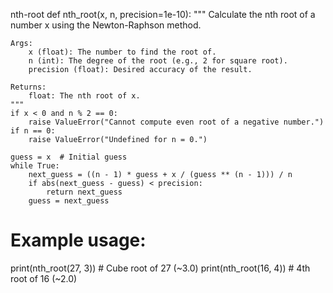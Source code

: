 nth-root
def nth_root(x, n, precision=1e-10):
    """
    Calculate the nth root of a number x using the Newton-Raphson method.
    
    Args:
        x (float): The number to find the root of.
        n (int): The degree of the root (e.g., 2 for square root).
        precision (float): Desired accuracy of the result.
    
    Returns:
        float: The nth root of x.
    """
    if x < 0 and n % 2 == 0:
        raise ValueError("Cannot compute even root of a negative number.")
    if n == 0:
        raise ValueError("Undefined for n = 0.")
    
    guess = x  # Initial guess
    while True:
        next_guess = ((n - 1) * guess + x / (guess ** (n - 1))) / n
        if abs(next_guess - guess) < precision:
            return next_guess
        guess = next_guess

# Example usage:
print(nth_root(27, 3))  # Cube root of 27 (~3.0)
print(nth_root(16, 4))  # 4th root of 16 (~2.0)
